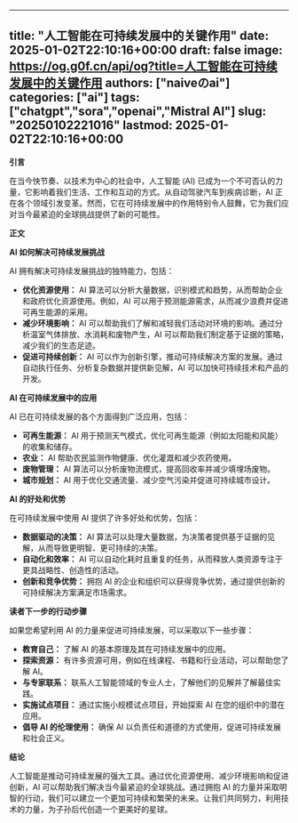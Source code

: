 
---
title: "人工智能在可持续发展中的关键作用"
date: 2025-01-02T22:10:16+00:00
draft: false
image: https://og.g0f.cn/api/og?title=人工智能在可持续发展中的关键作用
authors: ["naiveのai"]
categories: ["ai"]
tags: ["chatgpt","sora","openai","Mistral AI"]
slug: "20250102221016"
lastmod: 2025-01-02T22:10:16+00:00
---
**引言**

在当今快节奏、以技术为中心的社会中，人工智能 (AI) 已成为一个不可否认的力量，它影响着我们生活、工作和互动的方式。从自动驾驶汽车到疾病诊断，AI 正在各个领域引发变革。然而，它在可持续发展中的作用特别令人鼓舞，它为我们应对当今最紧迫的全球挑战提供了新的可能性。

**正文**

**AI 如何解决可持续发展挑战**

AI 拥有解决可持续发展挑战的独特能力，包括：

- **优化资源使用：** AI 算法可以分析大量数据，识别模式和趋势，从而帮助企业和政府优化资源使用。例如，AI 可以用于预测能源需求，从而减少浪费并促进可再生能源的采用。
- **减少环境影响：** AI 可以帮助我们了解和减轻我们活动对环境的影响。通过分析温室气体排放、水消耗和废物产生，AI 可以帮助我们制定基于证据的策略，减少我们的生态足迹。
- **促进可持续创新：** AI 可以作为创新引擎，推动可持续解决方案的发展。通过自动执行任务、分析复杂数据并提供新见解，AI 可以加快可持续技术和产品的开发。

**AI 在可持续发展中的应用**

AI 已在可持续发展的各个方面得到广泛应用，包括：

- **可再生能源：** AI 用于预测天气模式，优化可再生能源（例如太阳能和风能）的收集和储存。
- **农业：** AI 帮助农民监测作物健康、优化灌溉和减少农药使用。
- **废物管理：** AI 算法可以分析废物流模式，提高回收率并减少填埋场废物。
- **城市规划：** AI 用于优化交通流量、减少空气污染并促进可持续城市设计。

**AI 的好处和优势**

在可持续发展中使用 AI 提供了许多好处和优势，包括：

- **数据驱动的决策：** AI 算法可以处理大量数据，为决策者提供基于证据的见解，从而导致更明智、更可持续的决策。
- **自动化和效率：** AI 可以自动化耗时且重复的任务，从而释放人类资源专注于更具战略性、创造性的活动。
- **创新和竞争优势：** 拥抱 AI 的企业和组织可以获得竞争优势，通过提供创新的可持续解决方案满足市场需求。

**读者下一步的行动步骤**

如果您希望利用 AI 的力量来促进可持续发展，可以采取以下一些步骤：

- **教育自己：** 了解 AI 的基本原理及其在可持续发展中的应用。
- **探索资源：** 有许多资源可用，例如在线课程、书籍和行业活动，可以帮助您了解 AI。
- **与专家联系：** 联系人工智能领域的专业人士，了解他们的见解并了解最佳实践。
- **实施试点项目：** 通过实施小规模试点项目，开始探索 AI 在您的组织中的潜在应用。
- **倡导 AI 的伦理使用：** 确保 AI 以负责任和道德的方式使用，促进可持续发展和社会正义。

**结论**

人工智能是推动可持续发展的强大工具。通过优化资源使用、减少环境影响和促进创新，AI 可以帮助我们解决当今最紧迫的全球挑战。通过拥抱 AI 的力量并采取明智的行动，我们可以建立一个更加可持续和繁荣的未来。让我们共同努力，利用技术的力量，为子孙后代创造一个更美好的星球。